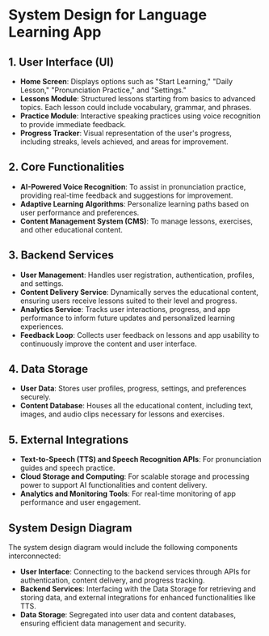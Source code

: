 # System Design for Language Learning App

## 1. User Interface (UI)

- **Home Screen**: Displays options such as "Start Learning," "Daily Lesson," "Pronunciation Practice," and "Settings."
- **Lessons Module**: Structured lessons starting from basics to advanced topics. Each lesson could include vocabulary, grammar, and phrases.
- **Practice Module**: Interactive speaking practices using voice recognition to provide immediate feedback.
- **Progress Tracker**: Visual representation of the user's progress, including streaks, levels achieved, and areas for improvement.

## 2. Core Functionalities

- **AI-Powered Voice Recognition**: To assist in pronunciation practice, providing real-time feedback and suggestions for improvement.
- **Adaptive Learning Algorithms**: Personalize learning paths based on user performance and preferences.
- **Content Management System (CMS)**: To manage lessons, exercises, and other educational content.

## 3. Backend Services

- **User Management**: Handles user registration, authentication, profiles, and settings.
- **Content Delivery Service**: Dynamically serves the educational content, ensuring users receive lessons suited to their level and progress.
- **Analytics Service**: Tracks user interactions, progress, and app performance to inform future updates and personalized learning experiences.
- **Feedback Loop**: Collects user feedback on lessons and app usability to continuously improve the content and user interface.

## 4. Data Storage

- **User Data**: Stores user profiles, progress, settings, and preferences securely.
- **Content Database**: Houses all the educational content, including text, images, and audio clips necessary for lessons and exercises.

## 5. External Integrations

- **Text-to-Speech (TTS) and Speech Recognition APIs**: For pronunciation guides and speech practice.
- **Cloud Storage and Computing**: For scalable storage and processing power to support AI functionalities and content delivery.
- **Analytics and Monitoring Tools**: For real-time monitoring of app performance and user engagement.

## System Design Diagram

The system design diagram would include the following components interconnected:

- **User Interface**: Connecting to the backend services through APIs for authentication, content delivery, and progress tracking.
- **Backend Services**: Interfacing with the Data Storage for retrieving and storing data, and external integrations for enhanced functionalities like TTS.
- **Data Storage**: Segregated into user data and content databases, ensuring efficient data management and security.
